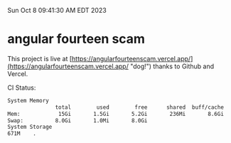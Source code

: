 Sun Oct  8 09:41:30 AM EDT 2023

# angular fourteen scam


This project is live at [https://angularfourteenscam.vercel.app/](https://angularfourteenscam.vercel.app/ "dog!") thanks to Github and Vercel.

CI Status: 

```bash
System Memory
               total        used        free      shared  buff/cache   available
Mem:            15Gi       1.5Gi       5.2Gi       236Mi       8.6Gi        13Gi
Swap:          8.0Gi       1.0Mi       8.0Gi
System Storage
671M	.
```
```bash
